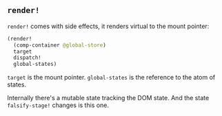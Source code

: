 
`render!`
----

`render!` comes with side effects, it renders virtual to the mount pointer:

```clojure
(render!
  (comp-container @global-store)
  target
  dispatch!
  global-states)
```

`target` is the mount pointer. `global-states` is the reference to the atom of states.

Internally there's a mutable state tracking the DOM state.
And the state `falsify-stage!` changes is this one.

